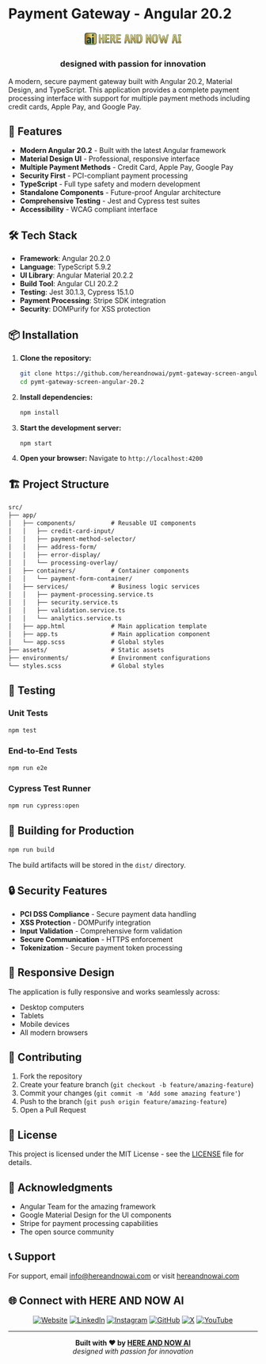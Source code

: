 # Payment Gateway - Angular 20.2

<div align="center">
  <img src="https://raw.githubusercontent.com/hereandnowai/images/refs/heads/main/logos/logo-of-here-and-now-ai.png" alt="HERE AND NOW AI Logo" width="200"/>
  <br>
  <h3>designed with passion for innovation</h3>
</div>

A modern, secure payment gateway built with Angular 20.2, Material Design, and TypeScript. This application provides a complete payment processing interface with support for multiple payment methods including credit cards, Apple Pay, and Google Pay.

## 🚀 Features

- **Modern Angular 20.2** - Built with the latest Angular framework
- **Material Design UI** - Professional, responsive interface
- **Multiple Payment Methods** - Credit Card, Apple Pay, Google Pay
- **Security First** - PCI-compliant payment processing
- **TypeScript** - Full type safety and modern development
- **Standalone Components** - Future-proof Angular architecture
- **Comprehensive Testing** - Jest and Cypress test suites
- **Accessibility** - WCAG compliant interface

## 🛠️ Tech Stack

- **Framework**: Angular 20.2.0
- **Language**: TypeScript 5.9.2
- **UI Library**: Angular Material 20.2.2
- **Build Tool**: Angular CLI 20.2.2
- **Testing**: Jest 30.1.3, Cypress 15.1.0
- **Payment Processing**: Stripe SDK integration
- **Security**: DOMPurify for XSS protection

## 📦 Installation

1. **Clone the repository:**
   ```bash
   git clone https://github.com/hereandnowai/pymt-gateway-screen-angular-20.2.git
   cd pymt-gateway-screen-angular-20.2
   ```

2. **Install dependencies:**
   ```bash
   npm install
   ```

3. **Start the development server:**
   ```bash
   npm start
   ```

4. **Open your browser:**
   Navigate to `http://localhost:4200`

## 🏗️ Project Structure

```
src/
├── app/
│   ├── components/          # Reusable UI components
│   │   ├── credit-card-input/
│   │   ├── payment-method-selector/
│   │   ├── address-form/
│   │   ├── error-display/
│   │   └── processing-overlay/
│   ├── containers/          # Container components
│   │   └── payment-form-container/
│   ├── services/            # Business logic services
│   │   ├── payment-processing.service.ts
│   │   ├── security.service.ts
│   │   ├── validation.service.ts
│   │   └── analytics.service.ts
│   ├── app.html             # Main application template
│   ├── app.ts               # Main application component
│   └── app.scss             # Global styles
├── assets/                  # Static assets
├── environments/            # Environment configurations
└── styles.scss              # Global styles
```

## 🧪 Testing

### Unit Tests
```bash
npm test
```

### End-to-End Tests
```bash
npm run e2e
```

### Cypress Test Runner
```bash
npm run cypress:open
```

## 🚀 Building for Production

```bash
npm run build
```

The build artifacts will be stored in the `dist/` directory.

## 🔒 Security Features

- **PCI DSS Compliance** - Secure payment data handling
- **XSS Protection** - DOMPurify integration
- **Input Validation** - Comprehensive form validation
- **Secure Communication** - HTTPS enforcement
- **Tokenization** - Secure payment token processing

## 📱 Responsive Design

The application is fully responsive and works seamlessly across:
- Desktop computers
- Tablets
- Mobile devices
- All modern browsers

## 🤝 Contributing

1. Fork the repository
2. Create your feature branch (`git checkout -b feature/amazing-feature`)
3. Commit your changes (`git commit -m 'Add some amazing feature'`)
4. Push to the branch (`git push origin feature/amazing-feature`)
5. Open a Pull Request

## 📄 License

This project is licensed under the MIT License - see the [LICENSE](LICENSE) file for details.

## 🙏 Acknowledgments

- Angular Team for the amazing framework
- Google Material Design for the UI components
- Stripe for payment processing capabilities
- The open source community

## 📞 Support

For support, email info@hereandnowai.com or visit [hereandnowai.com](https://hereandnowai.com)

## 🌐 Connect with HERE AND NOW AI

<div align="center">

[![Website](https://img.shields.io/badge/Website-hereandnowai.com-blue?style=for-the-badge)](https://hereandnowai.com)
[![LinkedIn](https://img.shields.io/badge/LinkedIn-hereandnowai-blue?style=for-the-badge)](https://www.linkedin.com/company/hereandnowai/)
[![Instagram](https://img.shields.io/badge/Instagram-@hereandnow__ai-pink?style=for-the-badge)](https://instagram.com/hereandnow_ai)
[![GitHub](https://img.shields.io/badge/GitHub-hereandnowai-black?style=for-the-badge)](https://github.com/hereandnowai)
[![X](https://img.shields.io/badge/X-@hereandnow__ai-black?style=for-the-badge)](https://x.com/hereandnow_ai)
[![YouTube](https://img.shields.io/badge/YouTube-@hereandnow__ai-red?style=for-the-badge)](https://youtube.com/@hereandnow_ai)

</div>

---

<div align="center">
  <strong>Built with ❤️ by <a href="https://hereandnowai.com">HERE AND NOW AI</a></strong>
  <br>
  <em>designed with passion for innovation</em>
</div>
